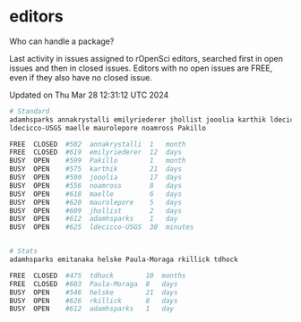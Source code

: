 # editors

Who can handle a package?

Last activity in issues assigned to rOpenSci editors, searched first in open
issues and then in closed issues. Editors with no open issues are FREE, even if
they also have no closed issue.


Updated on Thu Mar 28 12:31:12 UTC 2024

```bash
# Standard
adamhsparks annakrystalli emilyriederer jhollist jooolia karthik ldecicco
ldecicco-USGS maelle maurolepore noamross Pakillo

FREE  CLOSED  #502  annakrystalli  1   month
FREE  CLOSED  #619  emilyriederer  12  days
BUSY  OPEN    #599  Pakillo        1   month
BUSY  OPEN    #575  karthik        21  days
BUSY  OPEN    #590  jooolia        17  days
BUSY  OPEN    #556  noamross       8   days
BUSY  OPEN    #618  maelle         6   days
BUSY  OPEN    #620  maurolepore    5   days
BUSY  OPEN    #609  jhollist       2   days
BUSY  OPEN    #612  adamhsparks    1   day
BUSY  OPEN    #625  ldecicco-USGS  30  minutes


# Stats
adamhsparks emitanaka helske Paula-Moraga rkillick tdhock

FREE  CLOSED  #475  tdhock        10  months
FREE  CLOSED  #603  Paula-Moraga  8   days
BUSY  OPEN    #546  helske        21  days
BUSY  OPEN    #626  rkillick      8   days
BUSY  OPEN    #612  adamhsparks   1   day
```
